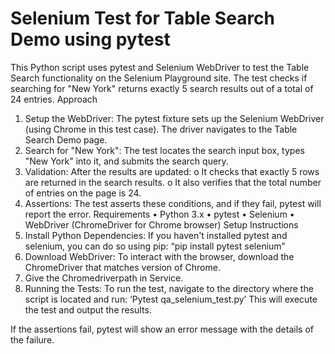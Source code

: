 # Selenium Test for Table Search Demo using pytest

This Python script uses pytest and Selenium WebDriver to test the Table Search functionality on the Selenium Playground site. The test checks if searching for "New York" returns exactly 5 search results out of a total of 24 entries.
Approach
1.	Setup the WebDriver: The pytest fixture sets up the Selenium WebDriver (using Chrome in this test case). The driver navigates to the Table Search Demo page.
2.	Search for "New York": The test locates the search input box, types "New York" into it, and submits the search query.
3.	Validation: After the results are updated:
o	It checks that exactly 5 rows are returned in the search results.
o	It also verifies that the total number of entries on the page is 24.
4.	Assertions: The test asserts these conditions, and if they fail, pytest will report the error.
Requirements
•	Python 3.x
•	pytest
•	Selenium
•	WebDriver (ChromeDriver for Chrome browser)
Setup Instructions
1.	Install Python Dependencies: If you haven't installed pytest and selenium, you can do so using pip:
“pip install pytest selenium”
2.	Download WebDriver: To interact with the browser, download the ChromeDriver that matches version of Chrome.
3.	Give the Chromedriverpath  in Service.
4.	Running the Tests: To run the test, navigate to the directory where the script is located and run:
                    ‘Pytest qa_selenium_test.py’
This will execute the test and output the results.


If the assertions fail, pytest will show an error message with the details of the failure.


